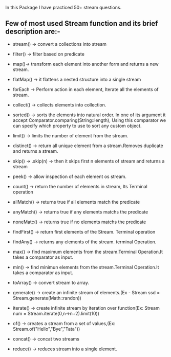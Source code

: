 In this Package I have practiced 50+ stream questions.

## Few of most used Stream function and its brief description are:-
* stream() -> convert a collections into stream

* filter() -> filter based on predicate
* map()-> transform each element into another form and returns a new stream.
* flatMap() -> it flattens a nested structure into a single stream
* forEach -> Perform action in each element, Iterate all the elements of stream.
* collect() -> collects elements into collection.
* sorted() -> sorts the elements into natural order. In one of its argument it accept Comparator.comparing(String::length), Using this comparator we can specify which property to use to sort any custom object.
* limit() -> limits the number of element from the stream.
* distinct() -> return all unique element from a stream.Removes duplicate and returns a stream.
* skip() -> .skip(n) -> then it skips first n elements of stream and returns a stream
* peek() -> allow inspection of each element os stream.
* count() -> return the number of elements in stream, Its Terminal operation
* allMatch() -> returns true if all elements match the predicate
* anyMatch() -> returns true if any elements matchs the predicate
* noneMatc() -> returns true if no elements matchs the predicate
* findFirst() -> return first elements of the Stream. Terminal operation
* findAny() -> returns any elements of the stream. terminal Operation.
* max() -> find maximum elements from the stream.Terminal Operation.It takes a comparator as input.
* min() -> find minimun elements from the stream.Terminal Operation.It takes a comparator as input.
* toArray() -> convert stream to array.
* generate() ->  create an infinite stream of elements.(Ex - Stream<Double> ssd = Stream.generate(Math::randon))
* iterate() -> create infinite stream by iteration over function(Ex: Stream<Integer> num = Stream.iterate(0,n->n+2).limit(10))
* of() -> creates a stream from a set of values,(Ex: Stream.of("Hello","Bye","Tata"))
* concat() -> concat two streams
* reduce() -> reduces stream into a single element. 